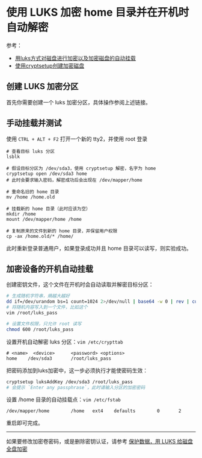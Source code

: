 # 使用 LUKS 加密 home 目录并在开机时自动解密

参考：

- [用luks方式对磁盘进行加密以及加密磁盘的自动挂载](https://www.cnblogs.com/guarderming/p/11957780.html)
- [使用cryptsetup创建加密磁盘](http://blog.lujun9972.win/blog/2018/04/12/%E4%BD%BF%E7%94%A8cryptsetup%E5%88%9B%E5%BB%BA%E5%8A%A0%E5%AF%86%E7%A3%81%E7%9B%98/index.html)

## 创建 LUKS 加密分区

首先你需要创建一个 luks 加密分区，具体操作参阅上述链接。

## 手动挂载并测试

使用 `CTRL + ALT + F2` 打开一个新的 tty2，并使用 root 登录

```
# 查看目标 luks 分区
lsblk

# 假设目标分区为 /dev/sda3，使用 cryptsetup 解密，名字为 home
cryptsetup open /dev/sda3 home
# 此时会要求输入密码，解密成功后会出现在 /dev/mapper/home

# 重命名旧的 home 目录
mv /home /home.old

# 挂载新的 home 目录（此时应该为空）
mkdir /home
mount /dev/mapper/home /home

# 复制原来的文件到新的 home 目录，并保留用户权限
cp -ax /home.old/* /home/
```

此时重新登录普通用户，如果登录成功并且 home 目录可以读写，则实验成功。

## 加密设备的开机自动挂载

创建密钥文件，这个文件在开机时会自动读取并解密目标分区：

```sh
# 生成随机字符串，熵越大越好
dd if=/dev/urandom bs=1 count=1024 2>/dev/null | base64 -w 0 | rev | cut -b 2- | rev
# 将随机内容写入到一个文件，比如这个
vim /root/luks_pass

# 设置文件权限，只允许 root 读写
chmod 600 /root/luks_pass
```

设置开机自动解密 luks 分区：`vim /etc/crypttab`

```
# <name>  <device>      <password> <options>
home    /dev/sda3       /root/luks_pass
```

把密码添加到luks加密中，这一步必须执行才能使密码生效：

```sh
cryptsetup luksAddKey /dev/sda3 /root/luks_pass
# 会提示 `Enter any passphrase`，此时请输入分区的加密密码
```

设置 /home 目录的自动挂载点：`vim /etc/fstab`

```
/dev/mapper/home        /home   ext4    defaults        0       2
```

重启即可完成。

---

如果要修改加密卷密码，或是删除密钥认证，请参考 [保护数据，用 LUKS 给磁盘全盘加密](https://nova.moe/encrypt-disk-with-luks/)
